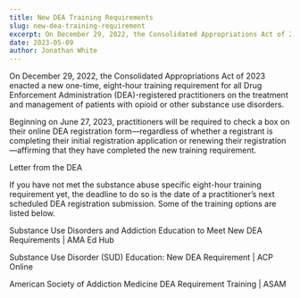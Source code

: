 ```yaml
---
title: New DEA Training Requirements
slug: new-dea-training-requirement
excerpt: On December 29, 2022, the Consolidated Appropriations Act of 2023 enacted a new one-time, eight-hour training requirement for all Drug Enforcement Administration (DEA)-registered practitioners...
date: 2023-05-09
author: Jonathan White
---
```


On December 29, 2022, the Consolidated Appropriations Act of 2023 enacted a new one-time, eight-hour training requirement for all Drug Enforcement Administration (DEA)-registered practitioners on the treatment and management of patients with opioid or other substance use disorders.

Beginning on June 27, 2023, practitioners will be required to check a box on their online DEA registration form—regardless of whether a registrant is completing their initial registration application or renewing their registration—affirming that they have completed the new training requirement.

[Letter from the DEA](https://deadiversion.usdoj.gov/pubs/docs/MATE_Training_Letter_Final.pdf)

If you have not met the substance abuse specific eight-hour training requirement yet, the deadline to do so is the date of a practitioner’s next scheduled DEA registration submission. Some of the training options are listed below.

[Substance Use Disorders and Addiction Education to Meet New DEA Requirements | AMA Ed Hub](https://edhub.ama-assn.org/course/302)

[Substance Use Disorder (SUD) Education: New DEA Requirement | ACP Online](https://www.acponline.org/clinical-information/clinical-resources-products/substance-use-disorder-sud-education-new-dea-requirement)

[American Society of Addiction Medicine DEA Requirement Training | ASAM](https://www.asam.org/education/dea-education-requirements)

<style>
  a:not(.nav-link)  {
    text-decoration: none;
    color: var(--color-secondary);
}
</style>
